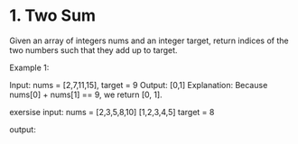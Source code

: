 # 1. Two Sum
Given an array of integers nums and an integer target, return indices of the two numbers such that they add up to target.

Example 1:

Input: nums = [2,7,11,15], target = 9
Output: [0,1]
Explanation: Because nums[0] + nums[1] == 9, we return [0, 1].

exersise 
input: 
  nums = [2,3,5,8,10]
         [1,2,3,4,5]
  target = 8
          
output: 
  
